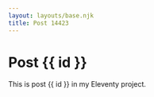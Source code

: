 ```yaml
---
layout: layouts/base.njk
title: Post 14423
---
```


# Post {{ id }}

This is post {{ id }} in my Eleventy project.
